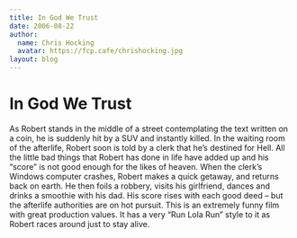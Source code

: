 ```yaml
---
title: In God We Trust
date: 2006-08-22
author:
  name: Chris Hocking
  avatar: https://fcp.cafe/chrishocking.jpg
layout: blog
---
```

# In God We Trust

As Robert stands in the middle of a street contemplating the text written on a coin, he is suddenly hit by a SUV and instantly killed. In the waiting room of the afterlife, Robert soon is told by a clerk that he’s destined for Hell. All the little bad things that Robert has done in life have added up and his “score” is not good enough for the likes of heaven. When the clerk’s Windows computer crashes, Robert makes a quick getaway, and returns back on earth. He then foils a robbery, visits his girlfriend, dances and drinks a smoothie with his dad. His score rises with each good deed – but the afterlife authorities are on hot pursuit. This is an extremely funny film with great production values. It has a very “Run Lola Run” style to it as Robert races around just to stay alive.
